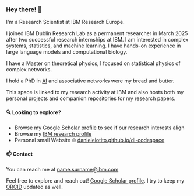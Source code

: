 ### Hey there! 👋

I'm a Research Scientist at IBM Research Europe.

I joined IBM Dublin Research Lab as a permanent researcher in March 2025 after two successful research internships at IBM. I am interested in complex systems, statistics, and machine learning. I have hands-on experience in large language models and computational biology. 

I have a Master on theoretical physics, I focused on statistical physics of complex networks.

I hold a PhD in [AI](https://phd-ai-society.di.unipi.it) and associative networks were my bread and butter.

This space is linked to my research activity at IBM and also hosts both my personal projects and companion repositories for my research papers.

#### 🔍 Looking to explore?
- Browse my [Google Scholar profile](https://scholar.google.com/citations?user=hbCDbioAAAAJ&hl=en) to see if our research interests align
- Browse my [IBM research profile](https://research.ibm.com/people/daniele-lotito)
- Personal small Website 🌐 [danielelotito.github.io/dl-codespace](https://danielelotito.github.io/dl-codespace/)

#### 📫 Contact
You can reach me at name.surname@ibm.com 

Feel free to explore and reach out! [Google Scholar profile](https://scholar.google.com/citations?user=hbCDbioAAAAJ&hl=en). I try to keep my [ORCID](https://orcid.org/my-orcid?orcid=0000-0003-0320-0043) updated as well.

